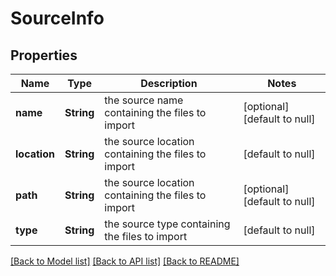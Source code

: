 # SourceInfo
## Properties

| Name | Type | Description | Notes |
|------------ | ------------- | ------------- | -------------|
| **name** | **String** | the source name containing the files to import | [optional] [default to null] |
| **location** | **String** | the source location containing the files to import | [default to null] |
| **path** | **String** | the source location containing the files to import | [optional] [default to null] |
| **type** | **String** | the source type containing the files to import | [default to null] |

[[Back to Model list]](../README.md#documentation-for-models) [[Back to API list]](../README.md#documentation-for-api-endpoints) [[Back to README]](../README.md)

